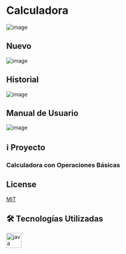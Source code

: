 # Calculadora
![image](https://github.com/user-attachments/assets/ae8b42f3-63c1-403c-a537-448683dd4bc8)
## Nuevo
![image](https://github.com/user-attachments/assets/3332c9f8-28ce-4b4d-936e-fef029c12d8f)
## Historial
![image](https://github.com/user-attachments/assets/c31e49e9-60f4-403b-b1d7-9b4202be872d)
## Manual de Usuario
![image](https://github.com/user-attachments/assets/452f9b5f-08fe-4260-8ae6-2265b4e62380)

## ℹ️ Proyecto
### Calculadora con Operaciones Básicas
## License

[MIT](https://choosealicense.com/licenses/mit/)
## 🛠️ Tecnologías Utilizadas
<div align="left">
  <img src="https://cdn.jsdelivr.net/gh/devicons/devicon/icons/java/java-original.svg" height="40" alt="java logo"  />
</div>
